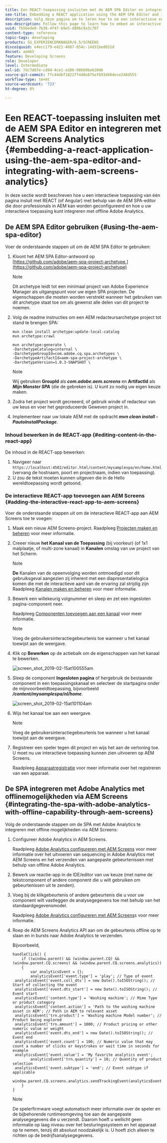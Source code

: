 ```yaml
---
title: Een REACT-toepassing insluiten met de AEM SPA Editor en integreren met AEM Screens Analytics
seo-title: Embedding a REACT application using the AEM SPA Editor and Integrating with AEM Screens Analytics
description: Volg deze pagina om te leren hoe te om een interactieve enige paginatoepassing in te bedden gebruikend REACT (of Angular) gebruikend de redacteur van de SPA van de AEM die door bedrijfsberoeps in AEM kunnen worden gevormd en ook hoe te om uw interactieve toepassing met off-line Adobe Analytics te integreren.
seo-description: Follow this page to learn how to embed an interactive single page application using REACT (or Angular) using the AEM SPA editor that can be configured by business professionals in AEM and also how to integrate your interactive application with offline Adobe Analytics.
uuid: fb56ede0-7b36-4f47-b9e5-d806c9a3c707
content-type: reference
topic-tags: developing
products: SG_EXPERIENCEMANAGER/6.5/SCREENS
discoiquuid: e4ecc179-e421-4687-854c-14d31bed031d
docset: aem65
feature: Developing Screens
role: Developer
level: Intermediate
exl-id: 7dc7d07e-cd94-4ce1-a106-98669be62046
source-git-commit: ffc44dbf1822ff4d0e875ef693d48dece248d555
workflow-type: tm+mt
source-wordcount: '723'
ht-degree: 0%

---
```


# Een REACT-toepassing insluiten met de AEM SPA Editor en integreren met AEM Screens Analytics {#embedding-a-react-application-using-the-aem-spa-editor-and-integrating-with-aem-screens-analytics}

In deze sectie wordt beschreven hoe u een interactieve toepassing van één pagina insluit met REACT (of Angular) met behulp van de AEM SPA-editor die door professionals in AEM kan worden geconfigureerd en hoe u uw interactieve toepassing kunt integreren met offline Adobe Analytics.

## De AEM SPA Editor gebruiken {#using-the-aem-spa-editor}

Voer de onderstaande stappen uit om de AEM SPA Editor te gebruiken:

1. Kloont het AEM SPA Editor-antwoord op [https://github.com/adobe/aem-spa-project-archetype.](https://github.com/adobe/aem-spa-project-archetype)

   >[!NOTE]
   >
   >Dit archetype leidt tot een minimaal project van Adobe Experience Manager als uitgangspunt voor uw eigen SPA projecten. De eigenschappen die moeten worden verstrekt wanneer het gebruiken van dit archetype staat toe om als gewenst alle delen van dit project te noemen.

1. Volg de readme instructies om een AEM redacteursarchetype project tot stand te brengen SPA:

   ```
   mvn clean install archetype:update-local-catalog
   mvn archetype:crawl
   
   mvn archetype:generate \
   -DarchetypeCatalog=internal \
   -DarchetypeGroupId=com.adobe.cq.spa.archetypes \
   -DarchetypeArtifactId=aem-spa-project-archetype \
   -DarchetypeVersion=1.0.3-SNAPSHOT \
   ```

   >[!NOTE]
   >
   >Wij gebruiken **GroupId** als ***com.adobe.aem.screens*** en **ArtifactId** als ***Mijn Monster SPA*** (die de gebreken is). U kunt zo nodig uw eigen keuze maken.

1. Zodra het project wordt gecreeerd, of gebruik winde of redacteur van uw keus en voer het geproduceerde Geweven project in.
1. Implementeer naar uw lokale AEM met de opdracht ***mvn clean install -PautoInstallPackage***.

### Inhoud bewerken in de REACT-app {#editing-content-in-the-react-app}

De inhoud in de REACT-app bewerken:

1. Navigeer naar `https://localhost:4502/editor.html/content/mysamplespa/en/home.html` (vervang de hostnaam, poort en projectnaam, indien van toepassing).
1. U zou de tekst moeten kunnen uitgeven die in de Hello wereldtoepassing wordt getoond.

### De interactieve REACT-app toevoegen aan AEM Screens {#adding-the-interactive-react-app-to-aem-screens}

Voer de onderstaande stappen uit om de interactieve REACT-app aan AEM Screens toe te voegen:

1. Maak een nieuw AEM Screens-project. Raadpleeg [Projecten maken en beheren](creating-a-screens-project.md) voor meer informatie.

1. Creeer nieuw **het Kanaal van de Toepassing** (bij voorkeur) (of 1x1 malplaatje, of multi-zone kanaal) in **Kanalen** omslag van uw project van het Scherm.

   >[!NOTE]
   >**De** Kanalen van de opeenvolging worden ontmoedigd voor dit gebruiksgeval aangezien zij inherent met een diapresentatielogica komen die met de interactieve aard van de ervaring zal strijdig zijn
   >Raadpleeg [Kanalen maken en beheren](managing-channels.md) voor meer informatie.


1. Bewerk een willekeurig volgnummer en sleep en zet een ingesloten pagina-component neer.

   Raadpleeg [Componenten toevoegen aan een kanaal](adding-components-to-a-channel.md) voor meer informatie.

   >[!NOTE]
   >
   >Voeg de gebruikersinteractiegebeurtenis toe wanneer u het kanaal toewijst aan de weergave.

1. Klik op **Bewerken** op de actiebalk om de eigenschappen van het kanaal te bewerken.

   ![screen_shot_2019-02-15at100555am](assets/screen_shot_2019-02-15at100555am.png)

1. Sleep de component **Ingesloten pagina** of hergebruik de bestaande component in een toepassingskanaal en selecteer de startpagina onder de mijnvoorbeeldtoepassing, bijvoorbeeld ***/content/mysamplespa/nl/home***.

   ![screen_shot_2019-02-15at101104am](assets/screen_shot_2019-02-15at101104am.png)

1. Wijs het kanaal toe aan een weergave.

   >[!NOTE]
   >Voeg de gebruikersinteractiegebeurtenis toe wanneer u het kanaal toewijst aan de weergave.

1. Registreer een speler tegen dit project en wijs het aan de vertoning toe. U moet nu uw interactieve toepassing kunnen zien uitvoeren op AEM Screens.

   Raadpleeg [Apparaatregistratie](device-registration.md) voor meer informatie over het registreren van een apparaat.

## De SPA integreren met Adobe Analytics met offlinemogelijkheden via AEM Screens {#integrating-the-spa-with-adobe-analytics-with-offline-capability-through-aem-screens}

Volg de onderstaande stappen om de SPA met Adobe Analytics te integreren met offline mogelijkheden via AEM Screens:

1. Configureer Adobe Analytics in AEM Screens.

   Raadpleeg [Adobe Analytics configureren met AEM Screens](configuring-adobe-analytics-aem-screens.md) voor meer informatie over het uitvoeren van sequencing in Adobe Analytics met AEM Screens en het verzenden van aangepaste gebeurtenissen met behulp van offline Adobe Analytics.

1. Bewerk uw reactie-app in de IDE/editor van uw keuze (met name de tekstcomponent of andere component die u wilt gebruiken om gebeurtenissen uit te zenden).
1. Voeg bij de klikgebeurtenis of andere gebeurtenis die u voor uw component wilt vastleggen de analysegegevens toe met behulp van het standaardgegevensmodel.

   Raadpleeg [Adobe Analytics configureren met AEM Screens](configuring-adobe-analytics-aem-screens.md)s voor meer informatie.

1. Roep de AEM Screens Analytics API aan om de gebeurtenis offline op te slaan en in bursts naar Adobe Analytics te verzenden.

   Bijvoorbeeld,

   ```
   handleClick() {
       if ((window.parent) && (window.parent.CQ) && (window.parent.CQ.screens) && (window.parent.CQ.screens.analytics))
       {
           var analyticsEvent = {};
           analyticsEvent['event.type'] = 'play'; // Type of event
    analyticsEvent['event.coll_dts'] = new Date().toISOString(); // Start of collecting the event
    analyticsEvent['event.dts_start'] = new Date().toISOString(); // Event start
    analyticsEvent['content.type'] = 'Washing machine'; // Mime Type or product category
    analyticsEvent['content.action'] = 'Path to the washing machine asset in AEM'; // Path in AEM to relevant asset
    analyticsEvent['trn.product'] = 'Washing machine Model number'; // Product being explored
    analyticsEvent['trn.amount'] = 1000; // Product pricing or other numeric value or weight
    analyticsEvent['event.dts_end'] = new Date().toISOString(); // Event end
    analyticsEvent['event.count'] = 100; // Numeric value that may count a number of clicks or keystrokes or wait time in seconds for example
    analyticsEvent['event.value'] = 'My favorite analytics event';
           analyticsEvent['trn.quantity'] = 10; // Quantity of product selection
    analyticsEvent['event.subtype'] = 'end'; // Event subtype if applicable
    window.parent.CQ.screens.analytics.sendTrackingEvent(analyticsEvent);
       }
   }
   ```

   >[!NOTE]
   >
   >De spelerfirmware voegt automatisch meer informatie over de speler en de bijbehorende runtimeomgeving toe aan de aangepaste analysegegevens die u verzendt. Daarom hoeft u wellicht geen informatie op laag niveau over het besturingssysteem en het apparaat op te nemen, tenzij dit absoluut noodzakelijk is. U hoeft zich alleen te richten op de bedrijfsanalysegegevens.
